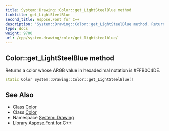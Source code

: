 ```yaml
---
title: System::Drawing::Color::get_LightSteelBlue method
linktitle: get_LightSteelBlue
second_title: Aspose.Font for C++
description: 'System::Drawing::Color::get_LightSteelBlue method. Returns a color whose ARGB value in hexadecimal notation is #FFB0C4DE in C++.'
type: docs
weight: 9700
url: /cpp/system.drawing/color/get_lightsteelblue/
---
```

## Color::get_LightSteelBlue method


Returns a color whose ARGB value in hexadecimal notation is #FFB0C4DE.

```cpp
static Color System::Drawing::Color::get_LightSteelBlue()
```

## See Also

* Class [Color](../)
* Class [Color](../)
* Namespace [System::Drawing](../../)
* Library [Aspose.Font for C++](../../../)
